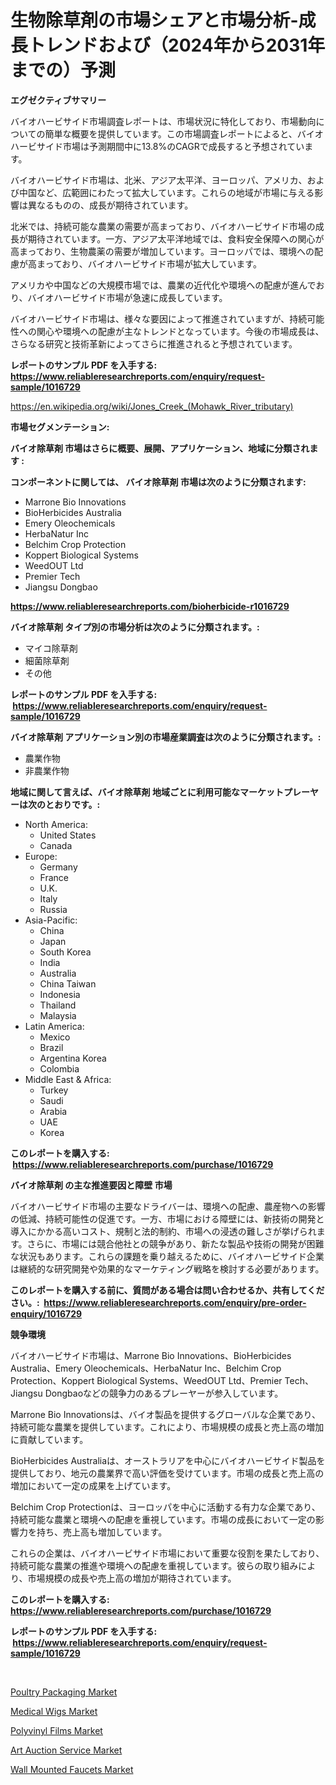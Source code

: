 <p><h1>生物除草剤の市場シェアと市場分析-成長トレンドおよび（2024年から2031年までの）予測</h1></p><p><strong>エグゼクティブサマリー</strong></p>
<p><p>バイオハービサイド市場調査レポートは、市場状況に特化しており、市場動向についての簡単な概要を提供しています。この市場調査レポートによると、バイオハービサイド市場は予測期間中に13.8%のCAGRで成長すると予想されています。</p><p>バイオハービサイド市場は、北米、アジア太平洋、ヨーロッパ、アメリカ、および中国など、広範囲にわたって拡大しています。これらの地域が市場に与える影響は異なるものの、成長が期待されています。</p><p>北米では、持続可能な農業の需要が高まっており、バイオハービサイド市場の成長が期待されています。一方、アジア太平洋地域では、食料安全保障への関心が高まっており、生物農薬の需要が増加しています。ヨーロッパでは、環境への配慮が高まっており、バイオハービサイド市場が拡大しています。</p><p>アメリカや中国などの大規模市場では、農業の近代化や環境への配慮が進んでおり、バイオハービサイド市場が急速に成長しています。</p><p>バイオハービサイド市場は、様々な要因によって推進されていますが、持続可能性への関心や環境への配慮が主なトレンドとなっています。今後の市場成長は、さらなる研究と技術革新によってさらに推進されると予想されています。</p></p>
<p><strong>レポートのサンプル PDF を入手する: <a href="https://www.reliableresearchreports.com/enquiry/request-sample/1016729">https://www.reliableresearchreports.com/enquiry/request-sample/1016729</a></strong></p>
<p><a href="https://en.wikipedia.org/wiki/Jones_Creek_(Mohawk_River_tributary)">https://en.wikipedia.org/wiki/Jones_Creek_(Mohawk_River_tributary)</a></p>
<p><strong>市場セグメンテーション:</strong></p>
<p><strong> バイオ除草剤 市場はさらに概要、展開、アプリケーション、地域に分類されます :</strong></p>
<p><strong>コンポーネントに関しては、 バイオ除草剤 市場は次のように分類されます: &nbsp;</strong></p>
<p><ul><li>Marrone Bio Innovations</li><li>BioHerbicides Australia</li><li>Emery Oleochemicals</li><li>HerbaNatur Inc</li><li>Belchim Crop Protection</li><li>Koppert Biological Systems</li><li>WeedOUT Ltd</li><li>Premier Tech</li><li>Jiangsu Dongbao</li></ul></p>
<p><strong><a href="https://www.reliableresearchreports.com/bioherbicide-r1016729">https://www.reliableresearchreports.com/bioherbicide-r1016729</a></strong></p>
<p><strong> バイオ除草剤 タイプ別の市場分析は次のように分類されます。:</strong></p>
<p><ul><li>マイコ除草剤</li><li>細菌除草剤</li><li>その他</li></ul></p>
<p><strong>レポートのサンプル PDF を入手する: &nbsp;<a href="https://www.reliableresearchreports.com/enquiry/request-sample/1016729">https://www.reliableresearchreports.com/enquiry/request-sample/1016729</a></strong></p>
<p><strong> バイオ除草剤 アプリケーション別の市場産業調査は次のように分類されます。:</strong></p>
<p><ul><li>農業作物</li><li>非農業作物</li></ul></p>
<p><strong>地域に関して言えば、バイオ除草剤 地域ごとに利用可能なマーケットプレーヤーは次のとおりです。:</strong></p>
<p><ul>
    <li>
        North America:
        <ul>
            <li>United States</li>
            <li>Canada</li>
        </ul>
    </li>
    <li>
        Europe:
        <ul>
            <li>Germany</li>
            <li>France</li>
            <li>U.K.</li>
            <li>Italy</li>
            <li>Russia</li>
        </ul>
    </li>
    <li>
        Asia-Pacific:
        <ul>
            <li>China</li>
            <li>Japan</li>
            <li>South Korea</li>
            <li>India</li>
            <li>Australia</li>
            <li>China Taiwan</li>
            <li>Indonesia</li>
            <li>Thailand</li>
            <li>Malaysia</li>
        </ul>
    </li>
    <li>
        Latin America:
        <ul>
            <li>Mexico</li>
            <li>Brazil</li>
            <li>Argentina Korea</li>
            <li>Colombia</li>
        </ul>
    </li>
    <li>
        Middle East & Africa:
        <ul>
            <li>Turkey</li>
            <li>Saudi</li>
            <li>Arabia</li>
            <li>UAE</li>
            <li>Korea</li>
        </ul>
    </li>
    </ul></p>
<p><strong>このレポートを購入する: &nbsp;<a href="https://www.reliableresearchreports.com/purchase/1016729">https://www.reliableresearchreports.com/purchase/1016729</a></strong></p>
<p><strong>バイオ除草剤 の主な推進要因と障壁 市場</strong></p>
<p><p>バイオハービサイド市場の主要なドライバーは、環境への配慮、農産物への影響の低減、持続可能性の促進です。一方、市場における障壁には、新技術の開発と導入にかかる高いコスト、規制と法的制約、市場への浸透の難しさが挙げられます。さらに、市場には競合他社との競争があり、新たな製品や技術の開発が困難な状況もあります。これらの課題を乗り越えるために、バイオハービサイド企業は継続的な研究開発や効果的なマーケティング戦略を検討する必要があります。</p></p>
<p><strong>このレポートを購入する前に、質問がある場合は問い合わせるか、共有してください。:&nbsp; <a href="https://www.reliableresearchreports.com/enquiry/pre-order-enquiry/1016729">https://www.reliableresearchreports.com/enquiry/pre-order-enquiry/1016729</a></strong></p>
<p><strong>競争環境</strong></p>
<p><p>バイオハービサイド市場は、Marrone Bio Innovations、BioHerbicides Australia、Emery Oleochemicals、HerbaNatur Inc、Belchim Crop Protection、Koppert Biological Systems、WeedOUT Ltd、Premier Tech、Jiangsu Dongbaoなどの競争力のあるプレーヤーが参入しています。</p><p>Marrone Bio Innovationsは、バイオ製品を提供するグローバルな企業であり、持続可能な農業を提供しています。これにより、市場規模の成長と売上高の増加に貢献しています。</p><p>BioHerbicides Australiaは、オーストラリアを中心にバイオハービサイド製品を提供しており、地元の農業界で高い評価を受けています。市場の成長と売上高の増加において一定の成果を上げています。</p><p>Belchim Crop Protectionは、ヨーロッパを中心に活動する有力な企業であり、持続可能な農業と環境への配慮を重視しています。市場の成長において一定の影響力を持ち、売上高も増加しています。</p><p>これらの企業は、バイオハービサイド市場において重要な役割を果たしており、持続可能な農業の推進や環境への配慮を重視しています。彼らの取り組みにより、市場規模の成長や売上高の増加が期待されています。</p></p>
<p><strong>このレポートを購入する: &nbsp; <a href="https://www.reliableresearchreports.com/purchase/1016729">https://www.reliableresearchreports.com/purchase/1016729</a></strong></p>
<p><strong>レポートのサンプル PDF を入手する: &nbsp;<a href="https://www.reliableresearchreports.com/enquiry/request-sample/1016729">https://www.reliableresearchreports.com/enquiry/request-sample/1016729</a></strong><strong></strong></p>
<p>&nbsp;</p>
<p><p><a href="https://github.com/RoccoManning/Market-Research-Report-List-6/blob/main/poultry-packaging-market.md">Poultry Packaging Market</a></p><p><a href="https://medium.com/@yasminlynch2023/medical-wigs-market-size-share-analysis-growth-trends-forecast-2024-2031-8f52fa532d34">Medical Wigs Market</a></p><p><a href="https://github.com/ranaacryptoaddmin/Market-Research-Report-List-1/blob/main/polyvinyl-films-market.md">Polyvinyl Films Market</a></p><p><a href="https://issuu.com/reportprime-2/docs/art-auction-service-market-size-2030.pptx">Art Auction Service Market</a></p><p><a href="https://medium.com/@ashlybednar/navigating-the-global-wall-mounted-faucets-market-landscape-trends-forecasts-and-impact-analysis-5ce0321401d6">Wall Mounted Faucets Market</a></p></p>